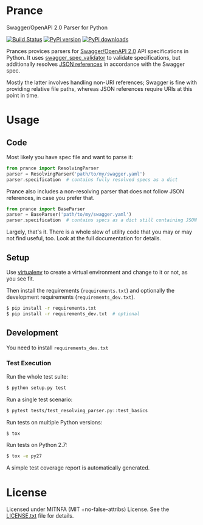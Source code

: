 # Prance
Swagger/OpenAPI 2.0 Parser for Python

[![Build Status](https://travis-ci.org/jfinkhaeuser/prance.svg?branch=master)](https://travis-ci.org/jfinkhaeuser/prance)
[![PyPi version](https://pypip.in/v/jfinkhaeuser/prance/badge.png)](https://crate.io/packages/jfinkhaeuser/prance/)
[![PyPi downloads](https://pypip.in/d/jfinkhaeuser/prance/badge.png)](https://crate.io/packages/jfinkhaeuser/prance/)

Prances provices parsers for [Swagger/OpenAPI 2.0](http://swagger.io/specification/)
API specifications in Python. It uses [swagger_spec_validator](https://github.com/Yelp/swagger_spec_validator)
to validate specifications, but additionally resolves [JSON references](https://tools.ietf.org/html/draft-pbryan-zyp-json-ref-03)
in accordance with the Swagger spec.

Mostly the latter involves handling non-URI references; Swagger is fine with
providing relative file paths, whereas JSON references require URIs at this
point in time.

# Usage
## Code

Most likely you have spec file and want to parse it:

```python
from prance import ResolvingParser
parser = ResolvingParser('path/to/my/swagger.yaml')
parser.specification  # contains fully resolved specs as a dict
```

Prance also includes a non-resolving parser that does not follow JSON references,
in case you prefer that.

```python
from prance import BaseParser
parser = BaseParser('path/to/my/swagger.yaml')
parser.specification  # contains specs as a dict still containing JSON references
```

Largely, that's it. There is a whole slew of utility code that you may or may
not find useful, too. Look at the full documentation for details.

## Setup

Use [virtualenv](http://docs.python-guide.org/en/latest/dev/virtualenvs/) to
create a virtual environment and change to it or not, as you see fit.

Then install the requirements (`requirements.txt`) and optionally
the development requirements (`requirements_dev.txt`).

```bash
$ pip install -r requirements.txt
$ pip install -r requirements_dev.txt  # optional
```

## Development

You need to install `requirements_dev.txt`

### Test Execution

Run the whole test suite:

```bash
$ python setup.py test
```

Run a single test scenario:

```bash
$ pytest tests/test_resolving_parser.py::test_basics
```

Run tests on multiple Python versions:

```bash
$ tox
```

Run tests on Python 2.7:

```bash
$ tox -e py27
```

A simple test coverage report is automatically generated.

# License

Licensed under MITNFA (MIT +no-false-attribs) License. See the
[LICENSE.txt](./LICENSE.txt) file for details.
